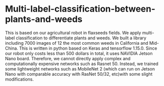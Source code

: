 # Multi-label-classification-between-plants-and-weeds
This is based on our agricultural robot in flaxseeds fields. We apply multi-label classification to differentiate plants and weeds. We built a library including 7000 images of 12 the most common weeds in California and Mid-China. This is written in python based on Keras and tensorflow 1.15.0. Since our robot only costs less than 500 dollars in total, it uses NAVIDIA Jetson Nano board. Therefore, we cannot directly apply complex and computationally expensive networks such as Rasnet 50. Instead, we trained some lightweight networks such as MobileNet 2 (which can run on Jetson Nano with comparable accuracy with RasNet 50/32, etc)with some slight modifications.
